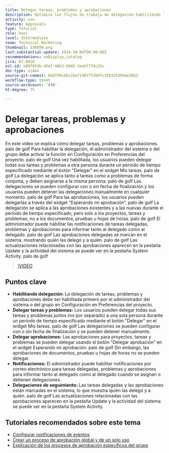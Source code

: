 ```yaml
---
title: Delegar tareas, problemas y aprobaciones
description: Optimice los flujos de trabajo de delegación habilitando la delegación de tareas y aprobaciones en la Configuración, utilizando los botones "Delegar" y "Delegar aprobación", configurando las notificaciones por correo electrónico para las asignaciones y rastreando las actualizaciones y la actividad del sistema para una supervisión clara.
activity: use
feature: Approvals
type: Tutorial
role: User
level: Intermediate
team: Technical Marketing
thumbnail: 336094.png
last-substantial-update: 2024-10-04T00:00:00Z
recommendations: noDisplay,catalog
jira: KT-8810
exl-id: e89f0fdb-45ef-46b3-9845-3eebf774c25c
doc-type: video
source-git-commit: bbdf99c6bc1be714077fd94fc3f8325394de36b3
workflow-type: tm+mt
source-wordcount: '430'
ht-degree: 7%

---
```


# Delegar tareas, problemas y aprobaciones

En este vídeo se explica cómo delegar tareas, problemas y aprobaciones. palo de golf Para habilitar la delegación, el administrador del sistema o del grupo debe activar la función en Configuración en Preferencias del proyecto. palo de golf Una vez habilitada, los usuarios pueden delegar todas sus tareas y problemas a otra persona durante un período de tiempo especificado mediante el botón &quot;Delegar&quot; en el widget Mis tareas. palo de golf La delegación se aplica tanto a tareas como a problemas de forma conjunta, y deben asignarse a la misma persona. palo de golf Las delegaciones se pueden configurar con o sin fecha de finalización y los usuarios pueden detener las delegaciones manualmente en cualquier momento. palo de golf
Para las aprobaciones, los usuarios pueden delegarlas a través del widget &quot;Esperando mi aprobación&quot;. palo de golf La delegación se aplica a las aprobaciones existentes y a las nuevas durante el período de tiempo especificado, pero solo a los proyectos, tareas y problemas, no a los documentos, pruebas u hojas de horas. palo de golf El administrador puede habilitar las notificaciones de tareas delegadas, problemas y aprobaciones para informar tanto al delegado como al delegado. palo de golf
Las aprobaciones delegadas se marcan en el sistema, mostrando quién las delegó y a quién. palo de golf Las actualizaciones relacionadas con las aprobaciones aparecen en la pestaña Update y la actividad del sistema se puede ver en la pestaña System Activity. palo de golf


>[!VIDEO](https://video.tv.adobe.com/v/336094/?quality=12&learn=on&enablevpops=1)

## Puntos clave

* **Habilitando delegación:** La delegación de tareas, problemas y aprobaciones debe ser habilitada primero por el administrador del sistema o del grupo en Configuración en Preferencias del proyecto.
* **Delegar tareas y problemas:** Los usuarios pueden delegar todas sus tareas y problemas juntos (no por separado) a una sola persona durante un período de tiempo especificado mediante el botón &quot;Delegar&quot; en el widget Mis tareas. palo de golf Las delegaciones se pueden configurar con o sin fecha de finalización y se pueden detener manualmente.
* **Delegar aprobaciones:** Las aprobaciones para proyectos, tareas y problemas se pueden delegar usando el botón &quot;Delegar aprobación&quot; en el widget Esperando mi aprobación. palo de golf Sin embargo, las aprobaciones de documentos, pruebas u hojas de horas no se pueden delegar.
* **Notificaciones:** El administrador puede habilitar notificaciones por correo electrónico para tareas delegadas, problemas y aprobaciones para informar tanto al delegado como al delegado cuando se asignan o detienen delegaciones.
* **Delegaciones de seguimiento:** Las tareas delegadas y las aprobaciones están marcadas en el sistema, lo que muestra quién las delegó y a quién. palo de golf Las actualizaciones relacionadas con las aprobaciones aparecen en la pestaña Update y la actividad del sistema se puede ver en la pestaña System Activity.


## Tutoriales recomendados sobre este tema

* [Configurar notificaciones de eventos](/help/administration-and-setup/email-and-in-app-notifications/admin-set-up-event-notifications.md)
* [Crear un proceso de aprobación global y de un solo uso](/help/manage-work/approval-processes-and-milestone-paths/create-a-single-use-approval-process.md)
* [Explicación de los procesos de aprobación específicos del grupo](/help/administration-and-setup/approval-processes-and-milestone-paths/group-specific-approval-processes.md)

